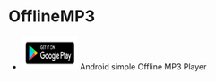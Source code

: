 # OfflineMP3
* [<img src="https://raw.githubusercontent.com/Hendriyawan/OfflineMP3/master/googleplay.png" width="100" height="60">](https://play.google.com/store/apps/details?id=com.hdev.topkoplo)
Android simple Offline MP3 Player
